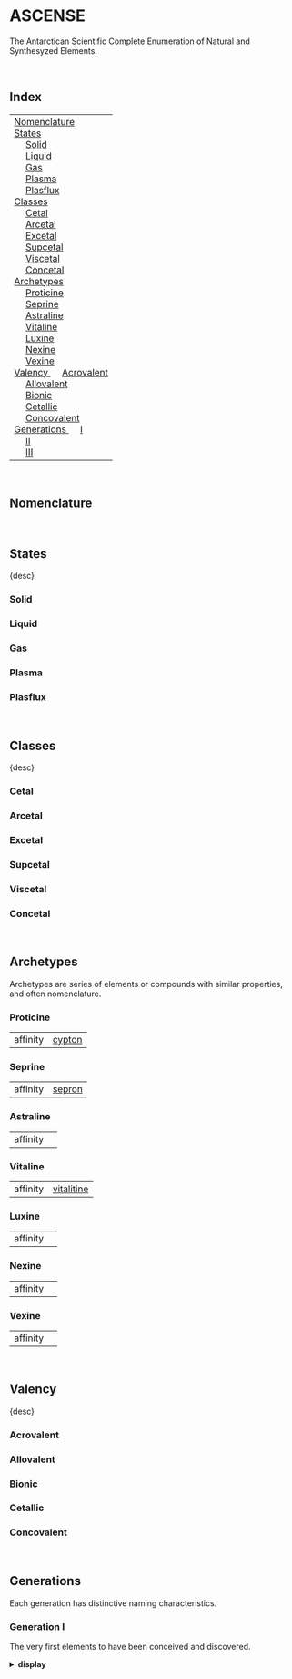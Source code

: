# ASCENSE

The Antarctican Scientific Complete Enumeration of Natural and Synthesyzed Elements.


<br>


## Index

<table>
  <td>
    <a href="#nomenclature"> Nomenclature </a> <br>
    <a href="#states"> States </a> <br>
    &emsp; <a href="#solid"> Solid </a> <br>
    &emsp; <a href="#liquid"> Liquid </a> <br>
    &emsp; <a href="#gas"> Gas </a> <br>
    &emsp; <a href="#plasma"> Plasma </a> <br>
    &emsp; <a href="#plasflux"> Plasflux </a> <br>
    <a href="#classes"> Classes </a> <br>
    &emsp; <a href="#cetal"> Cetal </a> <br>
    &emsp; <a href="#arcetal"> Arcetal </a> <br>
    &emsp; <a href="#excetal"> Excetal </a> <br>
    &emsp; <a href="#supcetal"> Supcetal </a> <br>
    &emsp; <a href="#viscetal"> Viscetal </a> <br>
    &emsp; <a href="#concetal"> Concetal </a> <br>
    <a href="#archetypes"> Archetypes </a> <br>
    &emsp; <a href="#proticine"> Proticine </a> <br>
    &emsp; <a href="#seprine"> Seprine </a> <br>
    &emsp; <a href="#astraline"> Astraline </a> <br>
    &emsp; <a href="#vitaline"> Vitaline </a> <br>
    &emsp; <a href="#luxine"> Luxine </a> <br>
    &emsp; <a href="#nexine"> Nexine </a> <br>
    &emsp; <a href="#vexine"> Vexine </a> <br>
    <a href="#valency"> Valency </a>
    &emsp; <a href="#acrovalent"> Acrovalent </a> <br>
    &emsp; <a href="#allovalent"> Allovalent </a> <br>
    &emsp; <a href="#bionic"> Bionic </a> <br>
    &emsp; <a href="#cetallic"> Cetallic </a> <br>
    &emsp; <a href="#concovalent"> Concovalent </a> <br>
    <a href="#generations"> Generations </a>
    &emsp; <a href="#generation-i"> I </a> <br>
    &emsp; <a href="#generation-ii"> II </a> <br>
    &emsp; <a href="#generation-iii"> III </a> <br>
  </td>
</table>


<br>


## Nomenclature


<br>


## States

{desc}

### Solid

### Liquid

### Gas

### Plasma

### Plasflux


<br>


## Classes

{desc}

### Cetal

### Arcetal

### Excetal

### Supcetal

### Viscetal

### Concetal


<br>


## Archetypes

Archetypes are series of elements or compounds with similar properties, and often nomenclature.

### Proticine

<table>
  <tr>
    <td> affinity </td>
    <td> <a href="elements/cypton.md"> cypton </a> </td>
  </tr>
</table>

### Seprine

<table>
  <tr>
    <td> affinity </td>
    <td> <a href="elements/sepron.md"> sepron </a> </td>
  </tr>
</table>

### Astraline

<table>
  <tr>
    <td> affinity </td>
    <td> </td>
  </tr>
</table>

### Vitaline

<table>
  <tr>
    <td> affinity </td>
    <td> <a href="elements/vitalitine.md"> vitalitine </a> </td>
  </tr>
</table>

### Luxine

<table>
  <tr>
    <td> affinity </td>
    <td> </td>
  </tr>
</table>

### Nexine

<table>
  <tr>
    <td> affinity </td>
    <td> </td>
  </tr>
</table>

### Vexine

<table>
  <tr>
    <td> affinity </td>
    <td> </td>
  </tr>
</table>


<br>


## Valency

{desc}

### Acrovalent

### Allovalent

### Bionic

### Cetallic

### Concovalent


<br>


## Generations
Each generation has distinctive naming characteristics.

### Generation I
The very first elements to have been conceived and discovered.

<details>
  <summary> <b> display </b> </summary>

[alphon](elements/alphon.md)  
[anerium](elements/anerium.md)  
[archnium](elements/archnium.md)  
[arterium](elements/arterium.md)  
[axividium](elements/axividium.md)  
[betanium](elements/betanium.md)  
[bloontonium](elements/bloontonium.md)  
[bluestone](elements/bluestone.md)  
[cavium](elements/cavium.md)  
[celestium](elements/celestium.md)  
[cypton](elements/cypton.md)  
[deathcium](elements/deathcium.md)  
[delton](elements/delton.md)  
[deracium](elements/deracium.md)  
[elekine](elements/elekine.md)  
[elektronomium](elements/elektronomium.md)  
[emerium](elements/emerium.md)  
[etanium](elements/etanium.md)  
[fidelium](elements/fidelium.md)  
[galaxium](elements/galaxium.md)  
[gammium](elements/gammium.md)  
[gyrogen](elements/gyrogen.md)  
[hikarium](elements/hikarium.md)  
[intrisium](elements/intrisium.md)  
[iotanium](elements/iotanium.md)  
[iskallium](elements/iskallium.md)  
[jelluton](elements/jelluton.md)  
[lechnium](elements/lechnium.md)  
[lycium](elements/lycium.md)  
[magatanium](elements/magatanium.md)  
[mebium](elements/mebium.md)  
[netherine](elements/netherine.md)  
[operium](elements/operium.md)  
[pedanium](elements/pedanium.md)  
[redstone](elements/redstone.md)  
[runium](elements/runium.md)  
[sepron](elements/sepron.md)  
[sharmium](elements/sharmium.md)  
[shrapnium](elements/shrapnium.md)  
[spacium](elements/spacium.md)  
[storium](elements/storium.md)  
[strium](elements/strium.md)  
[superium](elements/superium.md)  
[syzocium](elements/syzocium.md)  
[taygon](elements/taygon.md)  
[ultron](elements/ultron.md)  
[unitium](elements/unitium.md)  
[vibranium](elements/vibranium.md)  
[victorium](elements/victorium.md)  
[vitalitine](elements/vitalitine.md)  
[vyzorium](elements/vyzorium.md)  
[xanadium](elements/xanadium.md)  
[yvelton](elements/yvelton.md)  
[zedcium](elements/zedcium.md)  
[zeperium](elements/zeperium.md)  
[zestium](elements/zestium.md)  
[zetanium](elements/zetanium.md)  
[zexallium](elements/zexallium.md)  
[zycium](elements/zycium.md)  

</details>
